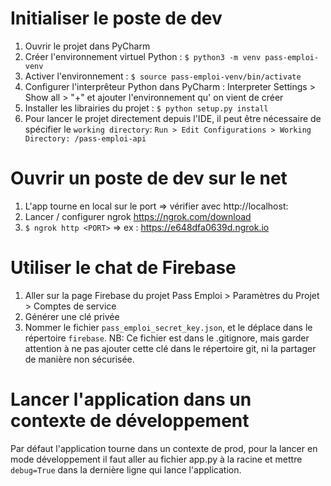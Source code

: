 # Initialiser le poste de dev
1. Ouvrir le projet dans PyCharm
2. Créer l'environnement virtuel Python : `$ python3 -m venv pass-emploi-venv`
3. Activer l'environnement : `$ source pass-emploi-venv/bin/activate`
4. Configurer l'interprêteur Python dans PyCharm : Interpreter Settings > Show all > "+" et ajouter l'environnement qu'
   on vient de créer
5. Installer les librairies du projet : `$ python setup.py install`
6. Pour lancer le projet directement depuis l'IDE, il peut être nécessaire de spécifier le `working directory`:
   `Run > Edit Configurations > Working Directory: /pass-emploi-api`

# Ouvrir un poste de dev sur le net
1. L'app tourne en local sur le port <PORT> => vérifier avec http://localhost:<PORT>
2. Lancer / configurer ngrok https://ngrok.com/download
3. `$ ngrok http <PORT>` => ex : https://e648dfa0639d.ngrok.io

# Utiliser le chat de Firebase 
1. Aller sur la page Firebase du projet Pass Emploi > Paramètres du Projet > Comptes de service
2. Générer une clé privée
3. Nommer le fichier `pass_emploi_secret_key.json`, et le déplace dans le répertoire `firebase`. NB: Ce fichier est dans
   le .gitignore, mais garder attention à ne pas ajouter cette clé dans le répertoire git, ni la partager de manière non
   sécurisée.

# Lancer l'application dans un contexte de développement
Par défaut l'application tourne dans un contexte de prod, pour la lancer en mode développement il faut aller au fichier
app.py à la racine et mettre `debug=True` dans la dernière ligne qui lance l'application.
